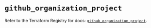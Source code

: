 # `github_organization_project`

Refer to the Terraform Registry for docs: [`github_organization_project`](https://registry.terraform.io/providers/integrations/github/5.45.0/docs/resources/organization_project).

